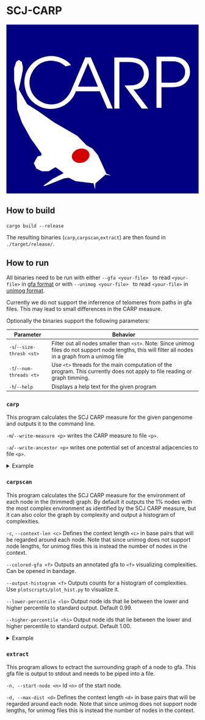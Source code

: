 # SCJ-CARP
![CARP LOGO](carptrace_plain.svg)
## How to build

`cargo build --release`

The resulting binaries (`carp`,`carpscan`,`extract`) are then found in `./target/release/`.

## How to run


All binaries need to be run with either `--gfa <your-file> ` to read `<your-file>` in [gfa format](https://gfa-spec.github.io/GFA-spec/GFA1.html) or with `--unimog <your-file> ` to read `<your-file>` in [unimog format](https://bibiserv.cebitec.uni-bielefeld.de/dcj).

Currently we do not support the inferrence of telomeres from paths in gfa files. This may lead to small differences in the CARP measure.

Optionally the binaries support the following parameters:

| Parameter | Behavior |
| ------ | ------ |
| `-s`/`--size-thresh <st>`| Filter out all nodes smaller than `<st>`. Note: Since unimog files do not support node lengths, this will filter all nodes in a graph from a unimog file |
| `-t`/`--num-threads <t>`       | Use `<t>` threads for the main computation of the program. This currently does not apply to file reading or graph timming.       |
| `-h`/`--help`       | Displays a help text for the given program |

### `carp`

This program calculates the SCJ CARP measure for the given pangenome and outputs it to the command line. 

`-m`/`--write-measure <p>` writes the CARP measure to file `<p>`.

`-a`/`--write-ancestor <p>`  writes one potential set of  ancestral adjacencies to file `<p>`.

<details><summary>Example</summary>

`./target/release/carp --gfa test.gfa -m test_measure.txt -a test_ancestor.txt `

</details>

### `carpscan`

This program calculates the SCJ CARP measure for the environment of each node in the (trimmed) graph.
By default it outputs the 1% nodes with the most complex environment as identified by the SCJ CARP measure, but it can also color the graph by complexity and output a histogram of complexities.

`-c`, `--context-len <c>` Defines the context length `<c>` in base pairs that will be regarded around each node. Note that since unimog does not support node lengths, for unimog files this is instead the number of nodes in the context.

`--colored-gfa <f>`         Outputs an annotated gfa to `<f>` visualizing complexities. Can be opened in bandage.

`--output-histogram <f>`    Outputs counts for a histogram of complexities. Use `plotscripts/plot_hist.py` to visualize it.

`--lower-percentile <lo>`   Output node ids that lie between the lower and higher percentile to standard output. Default 0.99.

`--higher-percentile <hi>`  Output node ids that lie between the lower and higher percentile to standard output. Default 1.00.

<details><summary>Example</summary>

`./target/release/carpscan --gfa test.gfa  --context-len 2000 --lower-percentile 0.49 --higher-percentile 0.51 --output-histogram test.hist --colored-gfa test_colored.gfa  > test_average_nodes.txt `

View the histogram with: ` python3 plotscripts/plot_hist.py test.hist  --num-buckets 1000`

Open `test_colored.gfa` in bandage for a visualization of node complexities.
</details>

### `extract`

This program allows to ectract the surrounding graph of a node to gfa. This gfa file is output to stdout and needs to be piped into a file.

`-n, --start-node <n>`    Id `<n>` of the start node.

`-d, --max-dist <d>`    Defines the context length `<d>` in base pairs that will be regarded around each node. Note that since unimog does not support node lengths, for unimog files this is instead the number of nodes in the context.


